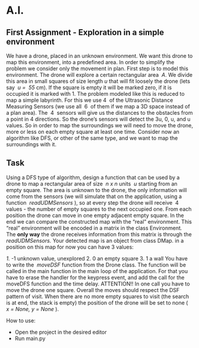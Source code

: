 # A.I.

## First Assignment - Exploration in a simple environment

We have a drone, placed in an unknown environment. We want this drone to map this
environment, into a predefined area.
In order to simplify the problem we consider only the movement in plan.
First step is to model this environment. The drone will explore a certain rectangular area ​ _A​_.
We divide this area in small squares of size length ​ _u_ that will fit loosely the drone (lets say ​ _u
=  55_ cm). If the square is empty it will be marked zero, if it is
occupied it is marked with 1.
The problem modeled like this is reduced to map a simple
labyrinth. For this we use 4  of the ​Ultrasonic Distance
Measuring Sensors (we use all  6  of them if we map a 3D space
instead of a plan area). The  4  sensors will give us the distances
to the obstacles from a point in 4 directions.
So the drone’s sensors will detect the 3u, 0, u, and u values. So in
order to map the surroundings we will need to move the drone,
more or less on each empty square at least one time.
Consider now an algorithm like DFS, or other of the same type, and
we want to map the surroundings with it.

## Task


Using a DFS type of algorithm, design a function that can be used by a drone to map a
rectangular area of size ​ _n x n_ units ​ _u ​_ starting from an empty square​_._ The area is unknown
to the drone, the only information will come from the sensors (we will simulate that on the
application, using a function ​ _readUDMSensors​_ ), so at every step the drone will receive  4 
values - the number of empty squares to the next occupied one. From each position the
drone can move in one empty adjacent empty square.
In the end we can compare the constructed map with the “real” environment.
This “real” environment will be encoded in a matrix in the class Environment​_. ​_ The ​ **only way**
the drone receives information from this matrix is through the ​ _readUDMSensors._
Your detected map is an object from class DMap. in a position on this map for now you
can have 3 values:

_1._ -1 unknown value, unexplored
2. 0 an empty square
3. 1 a wall
You have to write the ​ _moveDSF_ function from the Drone class. The function will be called in
the main function in the main loop of the application.
For that you have to erase the handler for the keypress event, and add the call for the
moveDFS function and the time delay.
ATTENTION!! In one call you have to move the drone one square. Overall the moves should
respect the DSF pattern of visit.
When there are no more empty squares to visit (the search is at end, the stack is empty)
the position of the drone will be set to none ( ​ _x = None, y = None​_ ).


How to use:
* Open the project in the desired editor
* Run main.py

